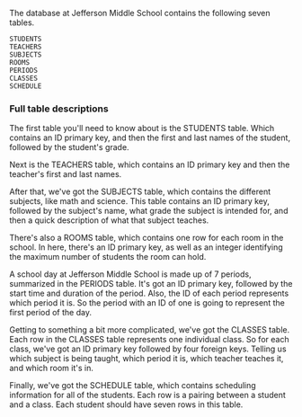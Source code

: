
The database at Jefferson Middle School contains the following seven tables.

```
STUDENTS
TEACHERS
SUBJECTS
ROOMS
PERIODS
CLASSES
SCHEDULE
```

### Full table descriptions

The first table you'll need to know about is the STUDENTS table.
Which contains an ID primary key, and then the first and
last names of the student, followed by the student's grade.

Next is the TEACHERS table, which contains an ID primary key and
then the teacher's first and last names.

After that, we've got the SUBJECTS table,
which contains the different subjects, like math and science.
This table contains an ID primary key,
followed by the subject's name, what grade the subject is intended for, and
then a quick description of what that subject teaches.

There's also a ROOMS table, which contains one row for each room in the school.
In here, there's an ID primary key, as well as an integer
identifying the maximum number of students the room can hold.

A school day at Jefferson Middle School is made up of 7 periods,
summarized in the PERIODS table.
It's got an ID primary key, followed by the start time and duration of the period.
Also, the ID of each period represents which period it is.
So the period with an ID of one is going to represent the first period of the day.

Getting to something a bit more complicated, we've got the CLASSES table.
Each row in the CLASSES table represents one individual class.
So for each class, we've got an ID primary key followed by four foreign keys.
Telling us which subject is being taught, which period it is,
which teacher teaches it, and which room it's in.

Finally, we've got the SCHEDULE table, which contains scheduling information for
all of the students. Each row is a pairing between a student and a class.
Each student should have seven rows in this table.
